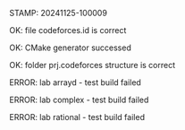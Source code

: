 STAMP: 20241125-100009
OK: file codeforces.id is correct
OK: CMake generator successed
OK: folder prj.codeforces structure is correct
ERROR: lab arrayd - test build failed
ERROR: lab complex - test build failed
ERROR: lab rational - test build failed

